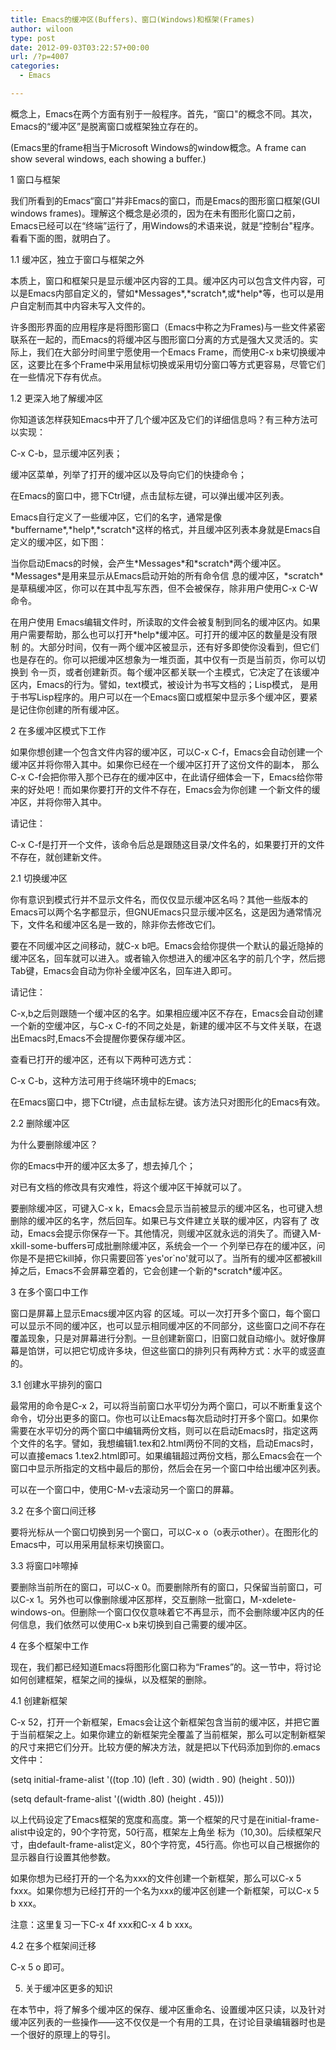 ```yaml
---
title: Emacs的缓冲区(Buffers)、窗口(Windows)和框架(Frames)
author: wiloon
type: post
date: 2012-09-03T03:22:57+00:00
url: /?p=4007
categories:
  - Emacs

---
```


概念上，Emacs在两个方面有别于一般程序。首先，“窗口"的概念不同。其次，Emacs的“缓冲区”是脱离窗口或框架独立存在的。

(Emacs里的frame相当于Microsoft Windows的window概念。A frame can show several windows, each showing a buffer.)

1 窗口与框架

我们所看到的Emacs“窗口”并非Emacs的窗口，而是Emacs的图形窗口框架(GUI windows frames)。理解这个概念是必须的，因为在未有图形化窗口之前，Emacs已经可以在“终端”运行了，用Windows的术语来说，就是“控制台"程序。看看下面的图，就明白了。


1.1 缓冲区，独立于窗口与框架之外

本质上，窗口和框架只是显示缓冲区内容的工具。缓冲区内可以包含文件内容，可以是Emacs内部自定义的，譬如\*Messages\*,\*scratch\*,或\*help\*等，也可以是用户自定制而其中内容未写入文件的。

许多图形界面的应用程序是将图形窗口（Emacs中称之为Frames)与一些文件紧密联系在一起的，而Emacs的将缓冲区与图形窗口分离的方式是强大又灵活的。实际上，我们在大部分时间里宁愿使用一个Emacs Frame，而使用C-x b来切换缓冲区，这要比在多个Frame中采用鼠标切换或采用切分窗口等方式更容易，尽管它们在一些情况下存有优点。


1.2 更深入地了解缓冲区

你知道该怎样获知Emacs中开了几个缓冲区及它们的详细信息吗？有三种方法可以实现：

C-x C-b，显示缓冲区列表；

缓冲区菜单，列举了打开的缓冲区以及导向它们的快捷命令；

在Emacs的窗口中，摁下Ctrl键，点击鼠标左键，可以弹出缓冲区列表。


Emacs自行定义了一些缓冲区，它们的名字，通常是像\*buffername\*,\*help\*,\*scratch\*这样的格式，并且缓冲区列表本身就是Emacs自定义的缓冲区，如下图：


当你启动Emacs的时候，会产生\*Messages\*和\*scratch\*两个缓冲区。\*Messages\*是用来显示从Emacs启动开始的所有命令信 息的缓冲区，\*scratch\*是草稿缓冲区，你可以在其中乱写东西，但不会被保存，除非用户使用C-x C-W命令。


在用户使用 Emacs编辑文件时，所读取的文件会被复制到同名的缓冲区内。如果用户需要帮助，那么也可以打开\*help\*缓冲区。可打开的缓冲区的数量是没有限制 的。大部分时间，仅有一两个缓冲区被显示，还有好多即使你没看到，但它们也是存在的。你可以把缓冲区想象为一堆页面，其中仅有一页是当前页，你可以切换到 令一页，或者创建新页。每个缓冲区都关联一个主模式，它决定了在该缓冲区内，Emacs的行为。譬如，text模式，被设计为书写文档的；Lisp模式， 是用于书写Lisp程序的。用户可以在一个Emacs窗口或框架中显示多个缓冲区，要紧是记住你创建的所有缓冲区。


2 在多缓冲区模式下工作

如果你想创建一个包含文件内容的缓冲区，可以C-x C-f，Emacs会自动创建一个缓冲区并将你带入其中。如果你已经在一个缓冲区打开了这份文件的副本， 那么C-x C-f会把你带入那个已存在的缓冲区中，在此请仔细体会一下，Emacs给你带来的好处吧！而如果你要打开的文件不存在，Emacs会为你创建 一个新文件的缓冲区，并将你带入其中。


请记住：

C-x C-f是打开一个文件，该命令后总是跟随这目录/文件名的，如果要打开的文件不存在，就创建新文件。


2.1 切换缓冲区

你有意识到模式行并不显示文件名，而仅仅显示缓冲区名吗？其他一些版本的Emacs可以两个名字都显示，但GNUEmacs只显示缓冲区名，这是因为通常情况下，文件名和缓冲区名是一致的，除非你去修改它们。

要在不同缓冲区之间移动，就C-x b吧。Emacs会给你提供一个默认的最近隐掉的缓冲区名，回车就可以进入。或者输入你想进入的缓冲区名字的前几个字，然后摁Tab键，Emacs会自动为你补全缓冲区名，回车进入即可。


请记住：

C-x,b之后则跟随一个缓冲区的名字。如果相应缓冲区不存在，Emacs会自动创建一个新的空缓冲区，与C-x C-f的不同之处是，新建的缓冲区不与文件关联，在退出Emacs时,Emacs不会提醒你要保存缓冲区。


查看已打开的缓冲区，还有以下两种可选方式：

C-x C-b，这种方法可用于终端环境中的Emacs;

在Emacs窗口中，摁下Ctrl键，点击鼠标左键。该方法只对图形化的Emacs有效。

2.2 删除缓冲区

为什么要删除缓冲区？

你的Emacs中开的缓冲区太多了，想去掉几个；

对已有文档的修改具有灾难性，将这个缓冲区干掉就可以了。

要删除缓冲区，可键入C-x k，Emacs会显示当前被显示的缓冲区名，也可键入想删除的缓冲区的名字，然后回车。如果已与文件建立关联的缓冲区，内容有了 改动，Emacs会提示你保存一下。其他情况，则缓冲区就永远的消失了。而键入M-xkill-some-buffers可成批删除缓冲区，系统会一个一 个列举已存在的缓冲区，问你是不是把它kill掉，你只需要回答\`yes'or\`no'就可以了。当所有的缓冲区都被kill掉之后，Emacs不会屏幕空着的，它会创建一个新的\*scratch\*缓冲区。

3 在多个窗口中工作

窗口是屏幕上显示Emacs缓冲区内容 的区域。可以一次打开多个窗口，每个窗口可以显示不同的缓冲区，也可以显示相同缓冲区的不同部分，这些窗口之间不存在覆盖现象，只是对屏幕进行分割。一旦创建新窗口，旧窗口就自动缩小。就好像屏幕是馅饼，可以把它切成许多块，但这些窗口的排列只有两种方式：水平的或竖直的。

3.1 创建水平排列的窗口

最常用的命令是C-x 2，可以将当前窗口水平切分为两个窗口，可以不断重复这个命令，切分出更多的窗口。你也可以让Emacs每次启动时打开多个窗口。如果你需要在水平切分的两个窗口中编辑两份文档，则可以在启动Emacs时，指定这两个文件的名字。譬如，我想编辑1.tex和2.html两份不同的文档，启动Emacs时，可以直接emacs 1.tex2.html即可。如果编辑超过两份文档，那么Emacs会在一个窗口中显示所指定的文档中最后的那份，然后会在另一个窗口中给出缓冲区列表。


可以在一个窗口中，使用C-M-v去滚动另一个窗口的屏幕。


3.2 在多个窗口间迁移

要将光标从一个窗口切换到另一个窗口，可以C-x o（o表示other）。在图形化的Emacs中，可以用采用鼠标来切换窗口。


3.3 将窗口咔嚓掉

要删除当前所在的窗口，可以C-x 0。而要删除所有的窗口，只保留当前窗口，可以C-x 1。另外也可以像删除缓冲区那样，交互删除一批窗口，M-xdelete-windows-on。但删除一个窗口仅仅意味着它不再显示，而不会删除缓冲区内的任何信息，我们依然可以使用C-x b来切换到自己需要的缓冲区。

4 在多个框架中工作

现在，我们都已经知道Emacs将图形化窗口称为“Frames”的。这一节中，将讨论如何创建框架，框架之间的操纵，以及框架的删除。

4.1 创建新框架

C-x 52，打开一个新框架，Emacs会让这个新框架包含当前的缓冲区，并把它置于当前框架之上。如果你建立的新框架完全覆盖了当前框架，那么可以定制新框架的尺寸来把它们分开。比较方便的解决方法，就是把以下代码添加到你的.emacs文件中：

(setq initial-frame-alist '((top .10) (left . 30) (width . 90) (height . 50)))

(setq default-frame-alist '((width .80) (height . 45)))


以上代码设定了Emacs框架的宽度和高度。第一个框架的尺寸是在initial-frame-alist中设定的，90个字符宽，50行高，框架左上角坐 标为（10,30)。后续框架尺寸，由default-frame-alist定义，80个字符宽，45行高。你也可以自己根据你的显示器自行设置其他参数。


如果你想为已经打开的一个名为xxx的文件创建一个新框架，那么可以C-x 5 fxxx。如果你想为已经打开的一个名为xxx的缓冲区创建一个新框架，可以C-x 5 b xxx。


注意：这里复习一下C-x 4f xxx和C-x 4 b xxx。

4.2 在多个框架间迁移

C-x 5 o 即可。

5. 关于缓冲区更多的知识

在本节中，将了解多个缓冲区的保存、缓冲区重命名、设置缓冲区只读，以及针对缓冲区列表的一些操作——这不仅仅是一个有用的工具，在讨论目录编辑器时也是一个很好的原理上的导引。